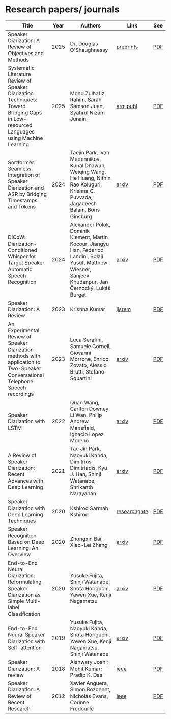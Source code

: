 # Research papers/ journals


| Title | Year | Authors | Link | See |
| - | - | - | - | - |
| Speaker Diarization: A Review of Objectives and Methods | 2025 | Dr. Douglas O'Shaughnessy | [preprints](https://www.preprints.org/manuscript/202412.2368/v1) | [PDF](./preprints202412.2368.v1.pdf) |
| Systematic Literature Review of Speaker Diarization Techniques: Toward Bridging Gaps in Low-resourced Languages using Machine Learning | 2025 | Mohd Zulhafiz Rahim, Sarah Samson Juan, Syahrul Nizam Junaini | [arqiipubl](https://arqiipubl.com/ojs/index.php/AMS_Journal/article/view/801) | [PDF](./801-2473-10.pdf)
| Sortformer: Seamless Integration of Speaker Diarization and ASR by Bridging Timestamps and Tokens | 2024 | Taejin Park, Ivan Medennikov, Kunal Dhawan, Weiqing Wang, He Huang, Nithin Rao Koluguri, Krishna C. Puvvada, Jagadeesh Balam, Boris Ginsburg | [arxiv](https://arxiv.org/abs/2409.06656) | [PDF](./2409.06656v2.pdf) |
| DiCoW: Diarization-Conditioned Whisper for Target Speaker Automatic Speech Recognition | 2024 | Alexander Polok, Dominik Klement, Martin Kocour, Jiangyu Han, Federico Landini, Bolaji Yusuf, Matthew Wiesner, Sanjeev Khudanpur, Jan Černocký, Lukáš Burget | [arxiv](https://arxiv.org/abs/2501.00114) | [PDF](./2501.00114v1.pdf) |
| Speaker Diarization: A Review | 2023 | Krishna Kumar | [ijsrem](https://doi.org/10.55041/ijsrem24075) | [PDF](./Speaker_Diarization_A_Review.pdf) |
| An Experimental Review of Speaker Diarization methods with application to Two-Speaker Conversational Telephone Speech recordings | 2023 | Luca Serafini, Samuele Cornell, Giovanni Morrone, Enrico Zovato, Alessio Brutti, Stefano Squartini | [arxiv](https://arxiv.org/abs/2305.18074) | [PDF](./2305.18074v1.pdf)
| Speaker Diarization with LSTM | 2022 | Quan Wang, Carlton Downey, Li Wan, Philip Andrew Mansfield, Ignacio Lopez Moreno | [arxiv](https://arxiv.org/abs/1710.10468) | [PDF](./1710.10468v7.pdf) |
| A Review of Speaker Diarization: Recent Advances with Deep Learning | 2021 | Tae Jin Park, Naoyuki Kanda, Dimitrios Dimitriadis, Kyu J. Han, Shinji Watanabe, Shrikanth Narayanan | [arxiv](https://arxiv.org/abs/2101.09624) | [PDF](./2101.09624v4.pdf) |
| Speaker Diarization with Deep Learning Techniques | 2020 | Kshirod Sarmah Kshirod | [researchgate](https://www.researchgate.net/publication/379774805_Speaker_Diarization_with_Deep_Learning_Techniques) | [PDF](./Speaker_Diarization_with_Deep_Learning_Techniques.pdf) |
| Speaker Recognition Based on Deep Learning: An Overview | 2020 | Zhongxin Bai, Xiao-Lei Zhang | [arxiv](https://arxiv.org/abs/2012.00931) | [PDF](./2012.00931v2.pdf)
| End-to-End Neural Diarization: Reformulating Speaker Diarization as Simple Multi-label Classification | 2020 | Yusuke Fujita, Shinji Watanabe, Shota Horiguchi, Yawen Xue, Kenji Nagamatsu | [arxiv](https://arxiv.org/abs/2003.02966) | [PDF](./2003.02966v1.pdf) |
| End-to-End Neural Speaker Diarization with Self-attention | 2019 | Yusuke Fujita, Naoyuki Kanda, Shota Horiguchi, Yawen Xue, Kenji Nagamatsu, Shinji Watanabe | [arxiv](https://arxiv.org/abs/1909.06247) | [PDF](./1909.06247v1.pdf) |
| Speaker Diarization: A review | 2018 | Aishwary Joshi; Mohit Kumar; Pradip K. Das | [ieee](https://ieeexplore.ieee.org/document/7980574) | [PDF](./joshi2016.pdf) |
| Speaker Diarization: A Review of Recent Research | 2012 | Xavier Anguera, Simon Bozonnet, Nicholas Evans, Corinne Fredouille | [ieee](https://ieeexplore.ieee.org/document/6135543) | [PDF](./Speaker_Diarization_A_Review_of_Recent_Research.pdf) |